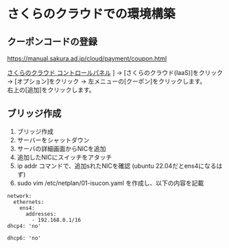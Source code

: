 # さくらのクラウドでの環境構築


## クーポンコードの登録

https://manual.sakura.ad.jp/cloud/payment/coupon.html

[さくらのクラウド コントロールパネル](https://secure.sakura.ad.jp/cloud/) ]
→ [さくらのクラウド(IaaS)]をクリック
→ [オプション]をクリック
→ 左メニューの[クーポン]をクリックします。  
右上の[追加]をクリックします。

## ブリッジ作成

1. ブリッジ作成
2. サーバーをシャットダウン
3. サーバの詳細画面からNICを追加
4. 追加したNICにスイッチをアタッチ
5. ip addr コマンドで、追加sれたNICを確認 (ubuntu 22.04だとens4になるはず)
6. sudo vim /etc/netplan/01-isucon.yaml を作成し、以下の内容を記載
```
network:
  ethernets:
    ens4:
      addresses:
        - 192.168.0.1/16
dhcp4: 'no'

dhcp6: 'no'
```
<!--stackedit_data:
eyJoaXN0b3J5IjpbMTAyMzkzNjI1NiwxODk0NDI5NjE2XX0=
-->